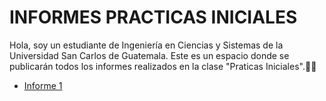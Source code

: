 # INFORMES PRACTICAS INICIALES

Hola, soy un estudiante de Ingeniería en Ciencias y Sistemas de la Universidad San Carlos de Guatemala. Este es un espacio donde se publicarán todos los informes realizados en la clase "Praticas Iniciales".:technologist:

- [Informe 1](./Informe%20#1/)
